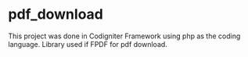 # pdf_download
This project was done in Codigniter Framework using php as the coding language.
Library used if FPDF for pdf download.
